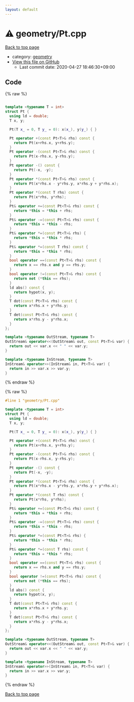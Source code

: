 ```yaml
---
layout: default
---
```


<!-- mathjax config similar to math.stackexchange -->
<script type="text/javascript" async
  src="https://cdnjs.cloudflare.com/ajax/libs/mathjax/2.7.5/MathJax.js?config=TeX-MML-AM_CHTML">
</script>
<script type="text/x-mathjax-config">
  MathJax.Hub.Config({
    TeX: { equationNumbers: { autoNumber: "AMS" }},
    tex2jax: {
      inlineMath: [ ['$','$'] ],
      processEscapes: true
    },
    "HTML-CSS": { matchFontHeight: false },
    displayAlign: "left",
    displayIndent: "2em"
  });
</script>

<script type="text/javascript" src="https://cdnjs.cloudflare.com/ajax/libs/jquery/3.4.1/jquery.min.js"></script>
<script src="https://cdn.jsdelivr.net/npm/jquery-balloon-js@1.1.2/jquery.balloon.min.js" integrity="sha256-ZEYs9VrgAeNuPvs15E39OsyOJaIkXEEt10fzxJ20+2I=" crossorigin="anonymous"></script>
<script type="text/javascript" src="../../assets/js/copy-button.js"></script>
<link rel="stylesheet" href="../../assets/css/copy-button.css" />


# :warning: geometry/Pt.cpp

<a href="../../index.html">Back to top page</a>

* category: <a href="../../index.html#ed7daeb157cd9b31e53896ad3c771a26">geometry</a>
* <a href="{{ site.github.repository_url }}/blob/master/geometry/Pt.cpp">View this file on GitHub</a>
    - Last commit date: 2020-04-27 18:46:30+09:00




## Code

<a id="unbundled"></a>
{% raw %}
```cpp

template <typename T = int>
struct Pt {
  using ld = double;
  T x, y;

  Pt(T x_ = 0, T y_ = 0): x(x_), y(y_) { }

  Pt operator +(const Pt<T>& rhs) const {
    return Pt(x+rhs.x, y+rhs.y);
  }
  Pt operator -(const Pt<T>& rhs) const {
    return Pt(x-rhs.x, y-rhs.y);
  }
  Pt operator -() const {
    return Pt(-x, -y);
  }
  Pt operator *(const Pt<T>& rhs) const {
    return Pt(x*rhs.x - y*rhs.y, x*rhs.y + y*rhs.x);
  }
  Pt operator *(const T rhs) const {
    return Pt(x*rhs, y*rhs);
  }
  Pt& operator +=(const Pt<T>& rhs) const {
    return *this = *this + rhs;
  }
  Pt& operator -=(const Pt<T>& rhs) const {
    return *this = *this - rhs;
  }
  Pt& operator *=(const Pt<T>& rhs) {
    return *this = *this * rhs;
  }
  Pt& operator *=(const T rhs) const {
    return *this = *this * rhs;
  }
  bool operator ==(const Pt<T>& rhs) const {
    return x == rhs.x and y == rhs.y;
  }
  bool operator !=(const Pt<T>& rhs) const {
    return not (*this == rhs);
  }
  ld abs() const {
    return hypot(x, y);
  }
  T dot(const Pt<T>& rhs) const {
    return x*rhs.x + y*rhs.y;
  }
  T det(const Pt<T>& rhs) const {
    return x*rhs.y - y*rhs.x;
  }
};

template <typename OutStream, typename T>
OutStream& operator<<(OutStream& out, const Pt<T>& var) {
  return out << var.x << " " << var.y;
}

template <typename InStream, typename T>
InStream& operator>>(InStream& in, Pt<T>& var) {
  return in >> var.x >> var.y;
}

```
{% endraw %}

<a id="bundled"></a>
{% raw %}
```cpp
#line 1 "geometry/Pt.cpp"

template <typename T = int>
struct Pt {
  using ld = double;
  T x, y;

  Pt(T x_ = 0, T y_ = 0): x(x_), y(y_) { }

  Pt operator +(const Pt<T>& rhs) const {
    return Pt(x+rhs.x, y+rhs.y);
  }
  Pt operator -(const Pt<T>& rhs) const {
    return Pt(x-rhs.x, y-rhs.y);
  }
  Pt operator -() const {
    return Pt(-x, -y);
  }
  Pt operator *(const Pt<T>& rhs) const {
    return Pt(x*rhs.x - y*rhs.y, x*rhs.y + y*rhs.x);
  }
  Pt operator *(const T rhs) const {
    return Pt(x*rhs, y*rhs);
  }
  Pt& operator +=(const Pt<T>& rhs) const {
    return *this = *this + rhs;
  }
  Pt& operator -=(const Pt<T>& rhs) const {
    return *this = *this - rhs;
  }
  Pt& operator *=(const Pt<T>& rhs) {
    return *this = *this * rhs;
  }
  Pt& operator *=(const T rhs) const {
    return *this = *this * rhs;
  }
  bool operator ==(const Pt<T>& rhs) const {
    return x == rhs.x and y == rhs.y;
  }
  bool operator !=(const Pt<T>& rhs) const {
    return not (*this == rhs);
  }
  ld abs() const {
    return hypot(x, y);
  }
  T dot(const Pt<T>& rhs) const {
    return x*rhs.x + y*rhs.y;
  }
  T det(const Pt<T>& rhs) const {
    return x*rhs.y - y*rhs.x;
  }
};

template <typename OutStream, typename T>
OutStream& operator<<(OutStream& out, const Pt<T>& var) {
  return out << var.x << " " << var.y;
}

template <typename InStream, typename T>
InStream& operator>>(InStream& in, Pt<T>& var) {
  return in >> var.x >> var.y;
}

```
{% endraw %}

<a href="../../index.html">Back to top page</a>

